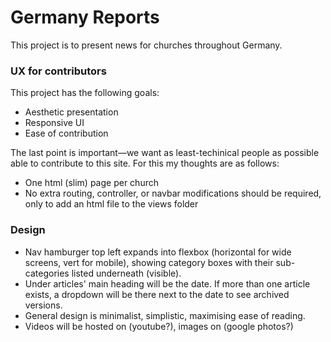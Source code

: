 # Germany Reports

This project is to present news for churches throughout Germany.

### UX for contributors
This project has the following goals:

- Aesthetic presentation
- Responsive UI
- Ease of contribution

The last point is important—we want as least-techinical people as possible able to contribute to this site. For this my thoughts are as follows:

- One html (slim) page per church
- No extra routing, controller, or navbar modifications should be required, only to add an html file to the views folder

### Design

- Nav hamburger top left expands into flexbox (horizontal for wide screens, vert for mobile), showing category boxes with their sub-categories listed underneath (visible).
- Under articles' main heading will be the date. If more than one article exists, a dropdown will be there next to the date to see archived versions.
- General design is minimalist, simplistic, maximising ease of reading.
- Videos will be hosted on (youtube?), images on (google photos?)